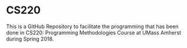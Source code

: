 # CS220

This is a GitHub Repository to facilitate the programming that has been done in CS220: Programming Methodologies Course at UMass Amherst during Spring 2018.

